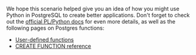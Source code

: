 
We hope this scenario helped give you an idea of how you might use Python in 
PostgreSQL to create better applications. Don't forget to check out the [official PL/Python docs](https://www.postgresql.org/docs/current/plpython.html) for even more details, as well as the following pages on Postgres functions:

* [User-defined functions](https://www.postgresql.org/docs/current/xfunc.html)
* [CREATE FUNCTION reference](https://www.postgresql.org/docs/current/sql-createfunction.html)
